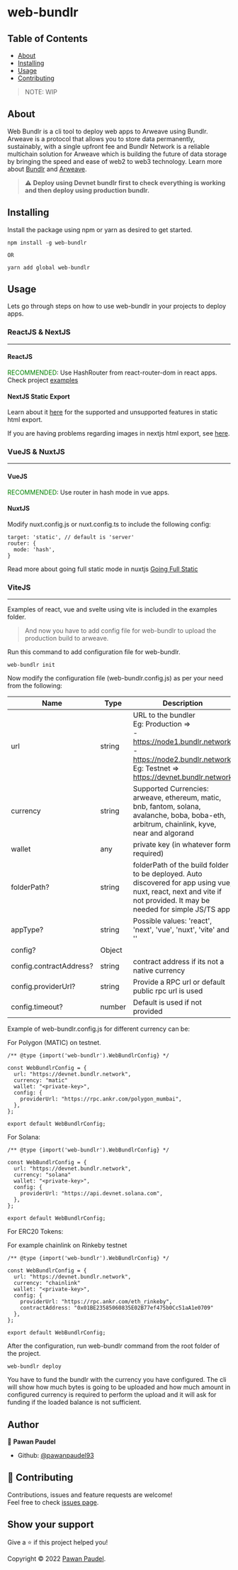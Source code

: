 # web-bundlr

## Table of Contents

- [About](#about)
- [Installing](#installing)
- [Usage](#usage)
- [Contributing](#contributing)

> NOTE: WIP

## About <a name = "about"></a>

Web Bundlr is a cli tool to deploy web apps to Arweave using Bundlr. Arweave is a protocol that allows you to store data permanently, sustainably, with a single upfront fee and Bundlr Network is a reliable multichain solution for Arweave which is building the future of data storage by bringing the speed and ease of web2 to web3 technology.
Learn more about [Bundlr](https://bundlr.network/) and [Arweave](https://www.arweave.org/).

> :warning: **Deploy using Devnet bundlr first to check everything is working and then deploy using production bundlr.**


## Installing <a name = "installing"></a>

Install the package using npm or yarn as desired to get started.
```
npm install -g web-bundlr

OR

yarn add global web-bundlr
```

## Usage <a name = "usage"></a>

Lets go through steps on how to use web-bundlr in your projects to deploy apps.

### ReactJS & NextJS

------------

#### **ReactJS**

<span style='color: green;'>RECOMMENDED</span>: Use HashRouter from react-router-dom in react apps. Check project [examples](https://github.com/pawanpaudel93/web-bundlr/tree/main/examples)

 #### **NextJS Static Export**

Learn about it [here](https://nextjs.org/docs/advanced-features/static-html-export) for the supported and unsupported features in static html export.

If you are having problems regarding images in nextjs html export, see [here](https://stackoverflow.com/questions/65487914/error-image-optimization-using-next-js-default-loader-is-not-compatible-with-n).

### VueJS & NuxtJS

------------

#### **VueJS**

<span style='color: green;'>RECOMMENDED</span>: Use router in hash mode in vue apps.

#### **NuxtJS**

Modify nuxt.config.js or nuxt.config.ts to include the following config:

```
target: 'static', // default is 'server'
router: {
  mode: 'hash',
}
```

Read more about going full static mode in nuxtjs [Going Full Static](https://nuxtjs.org/announcements/going-full-static/)

### ViteJS

------------

Examples of react, vue and svelte using vite is included in the examples folder.

> And now you have to add config file for web-bundlr to upload the production build to arweave.

Run this command to add configuration file for web-bundlr.

```
web-bundlr init
```

Now modify the configuration file (web-bundlr.config.js) as per your need from the following:

|  Name | Type   | Description   |
| ------------ | ------------ | ------------ |
|  url | string  |  URL to the bundler <br/> Eg: Production => <br/> - https://node1.bundlr.network <br/>- https://node2.bundlr.network <br/> Eg: Testnet => https://devnet.bundlr.network |
|   currency	| string  |  Supported Currencies: arweave, ethereum, matic, bnb, fantom, solana, avalanche, boba, boba-eth, arbitrum, chainlink, kyve, near and algorand |
|  wallet |  any |  private key (in whatever form required)|
| folderPath?	|	string	|	folderPath of the build folder to be deployed. Auto discovered for app using vue, nuxt, react, next and vite if not provided. It may be needed for simple JS/TS app. |
| appType?	|	string	|	Possible values: 'react', 'next', 'vue', 'nuxt', 'vite' and ''	|
| config?  |  Object |   |
| config.contractAddress?	  |  string |  contract address if its not a native currency |
| config.providerUrl?	 | string  |  Provide a RPC url or default public rpc url is used |
| config.timeout?	| number	| Default is used if not provided	|

Example of web-bundlr.config.js for different currency can be:

For Polygon (MATIC) on testnet.

```
/** @type {import('web-bundlr').WebBundlrConfig} */

const WebBundlrConfig = {
  url: "https://devnet.bundlr.network",
  currency: "matic"
  wallet: "<private-key>",
  config: {
    providerUrl: "https://rpc.ankr.com/polygon_mumbai",
  },
};

export default WebBundlrConfig;
```

For Solana:

```
/** @type {import('web-bundlr').WebBundlrConfig} */

const WebBundlrConfig = {
  url: "https://devnet.bundlr.network",
  currency: "solana"
  wallet: "<private-key>",
  config: {
    providerUrl: "https://api.devnet.solana.com",
  },
};

export default WebBundlrConfig;
```

For ERC20 Tokens: 

For example chainlink on Rinkeby testnet
```
/** @type {import('web-bundlr').WebBundlrConfig} */

const WebBundlrConfig = {
  url: "https://devnet.bundlr.network",
  currency: "chainlink"
  wallet: "<private-key>",
  config: {
    providerUrl: "https://rpc.ankr.com/eth_rinkeby",
    contractAddress: "0x01BE23585060835E02B77ef475b0Cc51aA1e0709"
  },
};

export default WebBundlrConfig;
```

After the configuration, run web-bundlr command from the root folder of the project.

```
web-bundlr deploy
```
You have to fund the bundlr with the currency you have configured. The cli will show how much bytes is going to be uploaded and how much amount in configured currency is required to perform the upload and it will ask for funding if the loaded balance is not sufficient.

## Author

👤 **Pawan Paudel**

- Github: [@pawanpaudel93](https://github.com/pawanpaudel93)

## 🤝 Contributing <a name = "contributing"></a>

Contributions, issues and feature requests are welcome!<br />Feel free to check [issues page](https://github.com/pawanpaudel93/web-bundlr/issues).

## Show your support

Give a ⭐️ if this project helped you!

Copyright © 2022 [Pawan Paudel](https://github.com/pawanpaudel93).<br />